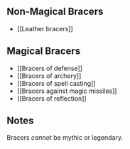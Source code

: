 ## Non-Magical Bracers

- [[Leather bracers]]

## Magical Bracers

- [[Bracers of defense]]
- [[Bracers of archery]]
- [[Bracers of spell casting]]
- [[Bracers against magic missiles]]
- [[Bracers of reflection]]

## Notes

Bracers *cannot* be mythic or legendary.